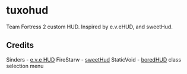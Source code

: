 tuxohud
==========

Team Fortress 2 custom HUD. Inspired by e.v.eHUD, and sweetHud.

Credits
----------
Sinders - [e.v.e HUD](http://tf2.gamebanana.com/guis/25711)
FireStarw - [sweetHud](http://tf2.gamebanana.com/guis/30656)
StaticVoid - [boredHUD](http://tf2.gamebanana.com/guis/31054) class selection menu

